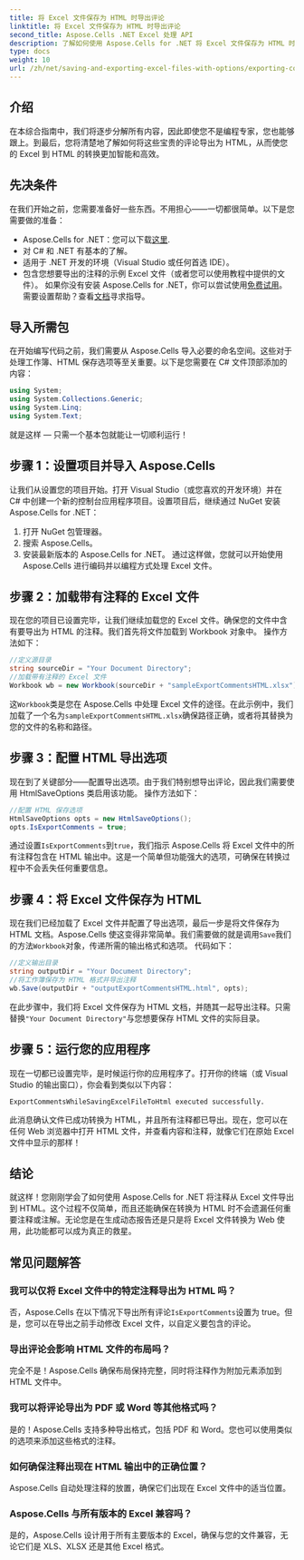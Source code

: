 ```yaml
---
title: 将 Excel 文件保存为 HTML 时导出评论
linktitle: 将 Excel 文件保存为 HTML 时导出评论
second_title: Aspose.Cells .NET Excel 处理 API
description: 了解如何使用 Aspose.Cells for .NET 将 Excel 文件保存为 HTML 时轻松导出注释。按照此分步指南保存注释。
type: docs
weight: 10
url: /zh/net/saving-and-exporting-excel-files-with-options/exporting-comments/
---
```

## 介绍
在本综合指南中，我们将逐步分解所有内容，因此即使您不是编程专家，您也能够跟上。到最后，您将清楚地了解如何将这些宝贵的评论导出为 HTML，从而使您的 Excel 到 HTML 的转换更加智能和高效。
## 先决条件
在我们开始之前，您需要准备好一些东西。不用担心——一切都很简单。以下是您需要做的准备：
-  Aspose.Cells for .NET：您可以下载[这里](https://releases.aspose.com/cells/net/).
- 对 C# 和 .NET 有基本的了解。
- 适用于 .NET 开发的环境（Visual Studio 或任何首选 IDE）。
- 包含您想要导出的注释的示例 Excel 文件（或者您可以使用教程中提供的文件）。
如果你没有安装 Aspose.Cells for .NET，你可以尝试使用[免费试用](https://releases.aspose.com/)。需要设置帮助？查看[文档](https://reference.aspose.com/cells/net/)寻求指导。
## 导入所需包
在开始编写代码之前，我们需要从 Aspose.Cells 导入必要的命名空间。这些对于处理工作簿、HTML 保存选项等至关重要。以下是您需要在 C# 文件顶部添加的内容：
```csharp
using System;
using System.Collections.Generic;
using System.Linq;
using System.Text;
```
就是这样 — 只需一个基本包就能让一切顺利运行！
## 步骤 1：设置项目并导入 Aspose.Cells
让我们从设置您的项目开始。打开 Visual Studio（或您喜欢的开发环境）并在 C# 中创建一个新的控制台应用程序项目。设置项目后，继续通过 NuGet 安装 Aspose.Cells for .NET：
1. 打开 NuGet 包管理器。
2. 搜索 Aspose.Cells。
3. 安装最新版本的 Aspose.Cells for .NET。
通过这样做，您就可以开始使用 Aspose.Cells 进行编码并以编程方式处理 Excel 文件。
## 步骤 2：加载带有注释的 Excel 文件
现在您的项目已设置完毕，让我们继续加载您的 Excel 文件。确保您的文件中含有要导出为 HTML 的注释。我们首先将文件加载到 Workbook 对象中。
操作方法如下：
```csharp
//定义源目录
string sourceDir = "Your Document Directory";
//加载带有注释的 Excel 文件
Workbook wb = new Workbook(sourceDir + "sampleExportCommentsHTML.xlsx");
```
这`Workbook`类是您在 Aspose.Cells 中处理 Excel 文件的途径。在此示例中，我们加载了一个名为`sampleExportCommentsHTML.xlsx`确保路径正确，或者将其替换为您的文件的名称和路径。
## 步骤 3：配置 HTML 导出选项
现在到了关键部分——配置导出选项。由于我们特别想导出评论，因此我们需要使用 HtmlSaveOptions 类启用该功能。
操作方法如下：
```csharp
//配置 HTML 保存选项
HtmlSaveOptions opts = new HtmlSaveOptions();
opts.IsExportComments = true;
```
通过设置`IsExportComments`到`true`，我们指示 Aspose.Cells 将 Excel 文件中的所有注释包含在 HTML 输出中。这是一个简单但功能强大的选项，可确保在转换过程中不会丢失任何重要信息。
## 步骤 4：将 Excel 文件保存为 HTML
现在我们已经加载了 Excel 文件并配置了导出选项，最后一步是将文件保存为 HTML 文档。Aspose.Cells 使这变得非常简单。我们需要做的就是调用`Save`我们的方法`Workbook`对象，传递所需的输出格式和选项。
代码如下：
```csharp
//定义输出目录
string outputDir = "Your Document Directory";
//将工作簿保存为 HTML 格式并导出注释
wb.Save(outputDir + "outputExportCommentsHTML.html", opts);
```
在此步骤中，我们将 Excel 文件保存为 HTML 文档，并随其一起导出注释。只需替换`"Your Document Directory"`与您想要保存 HTML 文件的实际目录。
## 步骤 5：运行您的应用程序
现在一切都已设置完毕，是时候运行你的应用程序了。打开你的终端（或 Visual Studio 的输出窗口），你会看到类似以下内容：
```plaintext
ExportCommentsWhileSavingExcelFileToHtml executed successfully.
```
此消息确认文件已成功转换为 HTML，并且所有注释都已导出。现在，您可以在任何 Web 浏览器中打开 HTML 文件，并查看内容和注释，就像它们在原始 Excel 文件中显示的那样！
## 结论
就这样！您刚刚学会了如何使用 Aspose.Cells for .NET 将注释从 Excel 文件导出到 HTML。这个过程不仅简单，而且还能确保在转换为 HTML 时不会遗漏任何重要注释或注解。无论您是在生成动态报告还是只是将 Excel 文件转换为 Web 使用，此功能都可以成为真正的救星。
## 常见问题解答
### 我可以仅将 Excel 文件中的特定注释导出为 HTML 吗？  
否，Aspose.Cells 在以下情况下导出所有评论`IsExportComments`设置为 true。但是，您可以在导出之前手动修改 Excel 文件，以自定义要包含的评论。
### 导出评论会影响 HTML 文件的布局吗？  
完全不是！Aspose.Cells 确保布局保持完整，同时将注释作为附加元素添加到 HTML 文件中。
### 我可以将评论导出为 PDF 或 Word 等其他格式吗？  
是的！Aspose.Cells 支持多种导出格式，包括 PDF 和 Word。您也可以使用类似的选项来添加这些格式的注释。
### 如何确保注释出现在 HTML 输出中的正确位置？  
Aspose.Cells 自动处理注释的放置，确保它们出现在 Excel 文件中的适当位置。
### Aspose.Cells 与所有版本的 Excel 兼容吗？  
是的，Aspose.Cells 设计用于所有主要版本的 Excel，确保与您的文件兼容，无论它们是 XLS、XLSX 还是其他 Excel 格式。